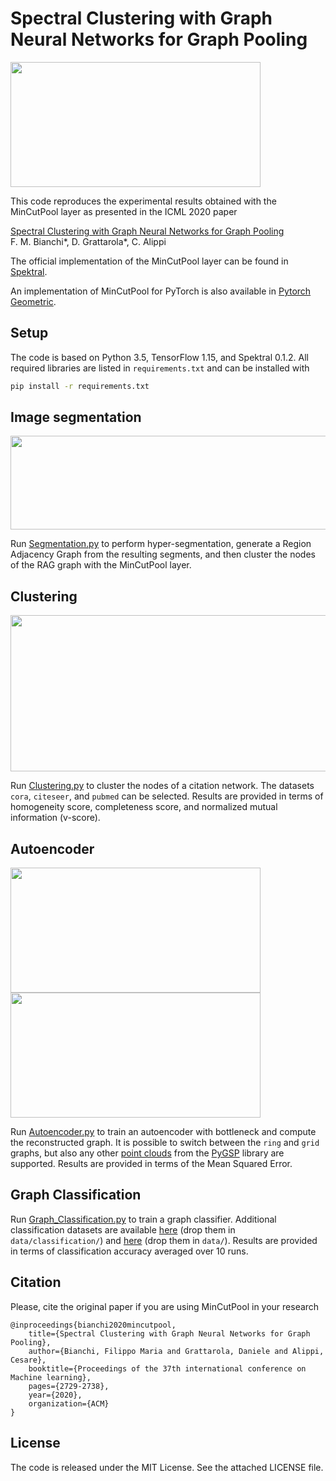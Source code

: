 # Spectral Clustering with Graph Neural Networks for Graph Pooling

<img src="./figs/mincutpool.png" width="400" height="200">

This code reproduces the experimental results obtained with the MinCutPool layer 
as presented in the ICML 2020 paper 

[Spectral Clustering with Graph Neural Networks for Graph Pooling](https://arxiv.org/pdf/1907.00481.pdf)  
F. M. Bianchi*, D. Grattarola*, C. Alippi

The official implementation of the MinCutPool layer can be found in 
[Spektral](https://graphneural.network/layers/pooling/#mincutpool). 

An implementation of MinCutPool for PyTorch is also available in 
[Pytorch Geometric](https://pytorch-geometric.readthedocs.io/en/latest/modules/nn.html#torch_geometric.nn.dense.dense_mincut_pool).

## Setup

The code is based on Python 3.5, TensorFlow 1.15, and Spektral 0.1.2. 
All required libraries are listed in `requirements.txt` and can be installed with

```bash
pip install -r requirements.txt
``` 

## Image segmentation

<img src="./figs/overseg_and_rag.png" width="700" height="150">

Run [Segmentation.py](https://github.com/FilippoMB/Spectral-Clustering-with-Graph-Neural-Networks-for-Graph-Pooling/blob/master/Segmentation.py) 
to perform hyper-segmentation, generate a Region Adjacency Graph from the 
resulting segments, and then cluster the nodes of the RAG graph with the 
MinCutPool layer.

## Clustering

<img src="./figs/clustering_stats.png" width="600" height="250">

Run [Clustering.py](https://github.com/FilippoMB/Spectral-Clustering-with-Graph-Neural-Networks-for-Graph-Pooling/blob/master/Clustering.py) 
to cluster the nodes of a citation network. The datasets `cora`, `citeseer`, and 
`pubmed` can be selected.
Results are provided in terms of homogeneity score, completeness score, and 
normalized mutual information (v-score).

## Autoencoder

<img src="./figs/ae_ring.png" width="400" height="200">
<img src="./figs/ae_grid.png" width="400" height="200">

Run [Autoencoder.py](https://github.com/FilippoMB/Spectral-Clustering-with-Graph-Neural-Networks-for-Graph-Pooling/blob/master/Autoencoder.py) 
to train an autoencoder with bottleneck and compute the reconstructed graph. It 
is possible to switch between the `ring` and `grid` graphs, but also any other 
[point clouds](https://pygsp.readthedocs.io/en/stable/reference/graphs.html?highlight=bunny#graph-models) 
from the [PyGSP](https://pygsp.readthedocs.io/en/stable/index.html) library 
are supported. Results are provided in terms of the Mean Squared Error.

## Graph Classification

Run [Graph_Classification.py](https://github.com/FilippoMB/Spectral-Clustering-with-Graph-Neural-Networks-for-Graph-Pooling/blob/master/Graph_Classification.py) to train a graph classifier. Additional classification datasets are available [here](https://chrsmrrs.github.io/datasets/) (drop them in ````data/classification/````) and [here](https://github.com/FilippoMB/Benchmark_dataset_for_graph_classification) (drop them in ````data/````).
Results are provided in terms of classification accuracy averaged over 10 runs.

## Citation

Please, cite the original paper if you are using MinCutPool in your research

	@inproceedings{bianchi2020mincutpool,
        title={Spectral Clustering with Graph Neural Networks for Graph Pooling},
        author={Bianchi, Filippo Maria and Grattarola, Daniele and Alippi, Cesare},
        booktitle={Proceedings of the 37th international conference on Machine learning},
        pages={2729-2738},
        year={2020},
        organization={ACM}
    }
    
## License

The code is released under the MIT License. See the attached LICENSE file.
